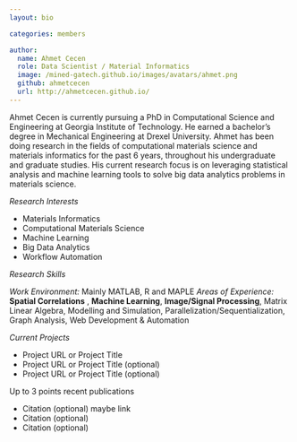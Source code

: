 ```yaml
---
layout: bio

categories: members

author:
  name: Ahmet Cecen
  role: Data Scientist / Material Informatics 
  image: /mined-gatech.github.io/images/avatars/ahmet.png
  github: ahmetcecen
  url: http://ahmetcecen.github.io/
---
```


Ahmet Cecen is currently pursuing a PhD in Computational Science and Engineering at Georgia Institute of Technology.  He earned a bachelor’s degree in Mechanical Engineering at Drexel University. Ahmet has been doing research in the fields of computational materials science and materials informatics for the past 6 years, throughout his undergraduate and graduate studies. His current research focus is on leveraging statistical analysis and machine learning tools to solve big data analytics problems in materials science.

*Research Interests*

* Materials Informatics
* Computational Materials Science
* Machine Learning
* Big Data Analytics
* Workflow Automation

*Research Skills*

*Work Environment:* Mainly MATLAB, R and MAPLE
*Areas of Experience:* **Spatial Correlations** , **Machine Learning**, **Image/Signal Processing**, Matrix Linear Algebra, Modelling and Simulation, Parallelization/Sequentialization, Graph Analysis, Web Development & Automation

*Current Projects*

* Project URL or Project Title
* Project URL or Project Title (optional)
* Project URL or Project Title (optional)

Up to 3 points recent publications

* Citation (optional) maybe link
* Citation (optional)
* Citation (optional)